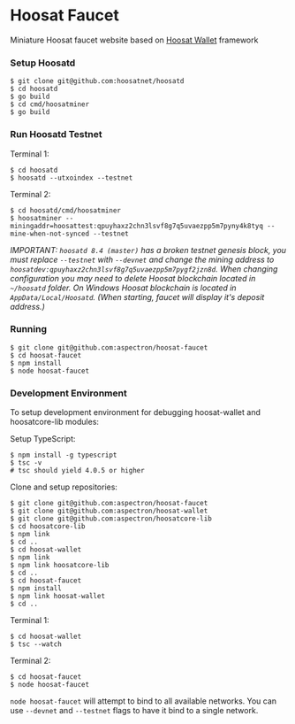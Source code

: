 # Hoosat Faucet

Miniature Hoosat faucet website based on [Hoosat Wallet](https://github.com/aspectron/hoosat-wallet) framework

### Setup Hoosatd

    $ git clone git@github.com:hoosatnet/hoosatd
    $ cd hoosatd
    $ go build
    $ cd cmd/hoosatminer
    $ go build

### Run Hoosatd Testnet

Terminal 1:

    $ cd hoosatd
    $ hoosatd --utxoindex --testnet

Terminal 2:

    $ cd hoosatd/cmd/hoosatminer
    $ hoosatminer --miningaddr=hoosattest:qpuyhaxz2chn3lsvf8g7q5uvaezpp5m7pyny4k8tyq --mine-when-not-synced --testnet

_IMPORTANT: `hoosatd 8.4 (master)` has a broken testnet genesis block, you must replace `--testnet` with `--devnet` and change the mining address to `hoosatdev:qpuyhaxz2chn3lsvf8g7q5uvaezpp5m7pygf2jzn8d`._ _When changing configuration you may need to delete Hoosat blockchain located in `~/hoosatd` folder. On Windows Hoosat blockchain is located in `AppData/Local/Hoosatd`._ _(When starting, faucet will display it's deposit address.)_

### Running

    $ git clone git@github.com:aspectron/hoosat-faucet
    $ cd hoosat-faucet
    $ npm install
    $ node hoosat-faucet

### Development Environment

To setup development environment for debugging hoosat-wallet and hoosatcore-lib modules:

Setup TypeScript:

    $ npm install -g typescript
    $ tsc -v
    # tsc should yield 4.0.5 or higher

Clone and setup repositories:

    $ git clone git@github.com:aspectron/hoosat-faucet
    $ git clone git@github.com:aspectron/hoosat-wallet
    $ git clone git@github.com:aspectron/hoosatcore-lib
    $ cd hoosatcore-lib
    $ npm link
    $ cd ..
    $ cd hoosat-wallet
    $ npm link
    $ npm link hoosatcore-lib
    $ cd ..
    $ cd hoosat-faucet
    $ npm install
    $ npm link hoosat-wallet
    $ cd ..

Terminal 1:

    $ cd hoosat-wallet
    $ tsc --watch

Terminal 2:

    $ cd hoosat-faucet
    $ node hoosat-faucet

`node hoosat-faucet` will attempt to bind to all available networks. You can use `--devnet` and `--testnet` flags to have it bind to a single network.
